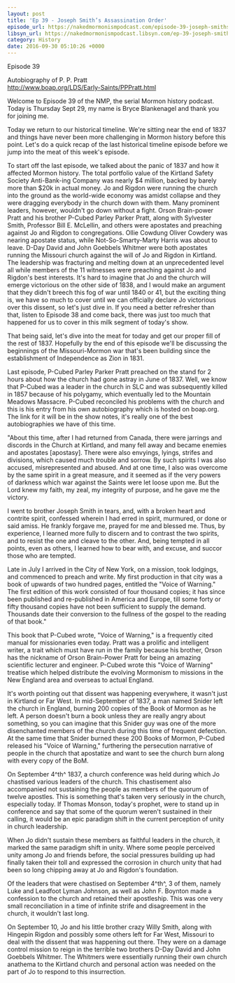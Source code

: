 ```yaml
---
layout: post
title: 'Ep 39 - Joseph Smith’s Assassination Order'
episode_url: https://nakedmormonismpodcast.com/episode-39-joseph-smiths-assassination-order/
libsyn_url: https://nakedmormonismpodcast.libsyn.com/ep-39-joseph-smiths-assassination-order
category: History
date: 2016-09-30 05:10:26 +0000
---
```


Episode 39

Autobiography of P. P. Pratt\
<http://www.boap.org/LDS/Early-Saints/PPPratt.html>

Welcome to Episode 39 of the NMP, the serial Mormon history podcast.
Today is Thursday Sept 29, my name is Bryce Blankenagel and thank you
for joining me.

Today we return to our historical timeline. We're sitting near the end
of 1837 and things have never been more challenging in Mormon history
before this point. Let's do a quick recap of the last historical
timeline episode before we jump into the meat of this week's episode.

To start off the last episode, we talked about the panic of 1837 and how
it affected Mormon history. The total portfolio value of the Kirtland
Safety Society Anti-Bank-ing Company was nearly \$4 million, backed by
barely more than \$20k in actual money. Jo and Rigdon were running the
church into the ground as the world-wide economy was amidst collapse and
they were dragging everybody in the church down with them. Many
prominent leaders, however, wouldn't go down without a fight. Orson
Brain-power Pratt and his brother P-Cubed Parley Parker Pratt, along
with Sylvester Smith, Professor Bill E. McLellin, and others were
apostates and preaching against Jo and Rigdon to congregations. Ollie
Cowdung Oliver Cowdery was nearing apostate status, while
Not-So-Smarty-Marty Harris was about to leave. D-Day David and John
Goebbels Whitmer were both apostates running the Missouri church against
the will of Jo and Rigdon in Kirtland. The leadership was fracturing and
melting down at an unprecedented level all while members of the 11
witnesses were preaching against Jo and Rigdon's best interests. It's
hard to imagine that Jo and the church will emerge victorious on the
other side of 1838, and I would make an argument that they didn't breech
this fog of war until 1840 or 41, but the exciting thing is, we have so
much to cover until we can officially declare Jo victorious over this
dissent, so let's just dive in. If you need a better refresher than
that, listen to Episode 38 and come back, there was just too much that
happened for us to cover in this milk segment of today's show.

That being said, let's dive into the meat for today and get our proper
fill of the rest of 1837. Hopefully by the end of this episode we'll be
discussing the beginnings of the Missouri-Mormon war that's been
building since the establishment of Independence as Zion in 1831.

Last episode, P-Cubed Parley Parker Pratt preached on the stand for 2
hours about how the church had gone astray in June of 1837. Well, we
know that P-Cubed was a leader in the church in SLC and was subsequently
killed in 1857 because of his polygamy, which eventually led to the
Mountain Meadows Massacre. P-Cubed reconciled his problems with the
church and this is his entry from his own autobiography which is hosted
on boap.org. The link for it will be in the show notes, it's really one
of the best autobiographies we have of this time.

"About this time, after I had returned from Canada, there were jarrings
and discords in the Church at Kirtland, and many fell away and became
enemies and apostates \[apostasy\]. There were also envyings, lyings,
strifes and divisions, which caused much trouble and sorrow. By such
spirits I was also accused, misrepresented and abused. And at one time,
I also was overcome by the same spirit in a great measure, and it seemed
as if the very powers of darkness which war against the Saints were let
loose upon me. But the Lord knew my faith, my zeal, my integrity of
purpose, and he gave me the victory.

I went to brother Joseph Smith in tears, and, with a broken heart and
contrite spirit, confessed wherein I had erred in spirit, murmured, or
done or said amiss. He frankly forgave me, prayed for me and blessed me.
Thus, by experience, I learned more fully to discern and to contrast the
two spirits, and to resist the one and cleave to the other. And, being
tempted in all points, even as others, I learned how to bear with, and
excuse, and succor those who are tempted.

Late in July I arrived in the City of New York, on a mission, took
lodgings, and commenced to preach and write. My first production in that
city was a book of upwards of two hundred pages, entitled the \"Voice of
Warning.\" The first edition of this work consisted of four thousand
copies; it has since been published and re-published in America and
Europe, till some forty or fifty thousand copies have not been
sufficient to supply the demand. Thousands date their conversion to the
fullness of the gospel to the reading of that book."

This book that P-Cubed wrote, "Voice of Warning," is a frequently cited
manual for missionaries even today. Pratt was a prolific and intelligent
writer, a trait which must have run in the family because his brother,
Orson has the nickname of Orson Brain-Power Pratt for being an amazing
scientific lecturer and engineer. P-Cubed wrote this "Voice of Warning"
treatise which helped distribute the evolving Mormonism to missions in
the New England area and overseas to actual England.

It's worth pointing out that dissent was happening everywhere, it wasn't
just in Kirtland or Far West. In mid-September of 1837, a man named
Snider left the church in England, burning 200 copies of the Book of
Mormon as he left. A person doesn't burn a book unless they are really
angry about something, so you can imagine that this Snider guy was one
of the more disenchanted members of the church during this time of
frequent defection. At the same time that Snider burned these 200 Books
of Mormon, P-Cubed released his "Voice of Warning," furthering the
persecution narrative of people in the church that apostatize and want
to see the church burn along with every copy of the BoM.

On September 4^th^ 1837, a church conference was held during which Jo
chastised various leaders of the church. This chastisement also
accompanied not sustaining the people as members of the quorum of twelve
apostles. This is something that's taken very seriously in the church,
especially today. If Thomas Monson, today's prophet, were to stand up in
conference and say that some of the quorum weren't sustained in their
calling, it would be an epic paradigm shift in the current perception of
unity in church leadership.

When Jo didn't sustain these members as faithful leaders in the church,
it marked the same paradigm shift in unity. Where some people perceived
unity among Jo and friends before, the social pressures building up had
finally taken their toll and expressed the corrosion in church unity
that had been so long chipping away at Jo and Rigdon's foundation.

Of the leaders that were chastised on September 4^th^, 3 of them, namely
Luke and Leadfoot Lyman Johnson, as well as John F. Boynton made a
confession to the church and retained their apostleship. This was one
very small reconciliation in a time of infinite strife and disagreement
in the church, it wouldn't last long.

On September 10, Jo and his little brother crazy Willy Smith, along with
Hingepin Rigdon and possibly some others left for Far West, Missouri to
deal with the dissent that was happening out there. They were on a
damage control mission to reign in the terrible two brothers D-Day David
and John Goebbels Whitmer. The Whitmers were essentially running their
own church anathema to the Kirtland church and personal action was
needed on the part of Jo to respond to this insurrection.
